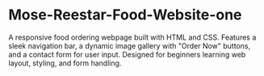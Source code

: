 # Mose-Reestar-Food-Website-one
A responsive food ordering webpage built with HTML and CSS. Features a sleek navigation bar, a dynamic image gallery with "Order Now" buttons, and a contact form for user input. Designed for beginners learning web layout, styling, and form handling.
